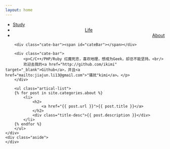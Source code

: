 ```yaml
---
layout: home
---
```


<div class="index-content project">
    <div class="section">
        <ul class="artical-cate">
            <li><a href="/"><span>Study</span></a></li>
            <li style="text-align:center"><a href="/life"><span>Life</span></a></li>
            <li class="on" style="text-align:right"><a href="/about"><span>About</span></a></li>
        </ul>

        <div class="cate-bar"><span id="cateBar"></span></div>

        <div class="cate-bar">
            <p>C/C++/PHP/Ruby 红魔死忠，喜欢地理，想成为Geek，却总不能坚持。<br/>
            欢迎去我的<a href="http://github.com/ikimi" target="_blank">Github</a>，并且<a href="mailto:jiajun.li13@gmail.com">"骚扰"kimi</a>。</p>
        </div>

        <ul class="artical-list">
        {% for post in site.categories.about %}
            <li>
                <h2>
                    <a href="{{ post.url }}">{{ post.title }}</a>
                </h2>
                <div class="title-desc">{{ post.description }}</div>
            </li>
        {% endfor %}
        </ul>
    </div>
    <div class="aside">
    </div>
</div>
